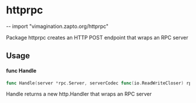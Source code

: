 # httprpc
--
    import "vimagination.zapto.org/httprpc"

Package httprpc creates an HTTP POST endpoint that wraps an RPC server

## Usage

#### func  Handle

```go
func Handle(server *rpc.Server, serverCodec func(io.ReadWriteCloser) rpc.ServerCodec, readLimit int64, contentType string) http.Handler
```
Handle returns a new http.Handler that wraps an RPC server
